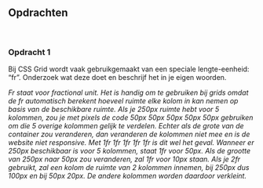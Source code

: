 ## **Opdrachten**

<br>

### **Opdracht 1**
Bij CSS Grid wordt vaak gebruikgemaakt van een speciale lengte-eenheid: “fr”. Onderzoek wat deze doet en beschrijf het in je eigen woorden.

_Fr staat voor fractional unit. Het is handig om te gebruiken bij grids omdat de fr automatisch berekent hoeveel ruimte elke kolom in kan nemen op basis van de beschikbare ruimte. Als je 250px ruimte hebt voor 5 kolommen, zou je met pixels de code 50px 50px 50px 50px 50px gebruiken om die 5 overige kolommen gelijk te verdelen. Echter als de grote van de container zou veranderen, dan veranderen de kolommen niet mee en is de website niet responsive. Met 1fr 1fr 1fr 1fr 1fr is dit wel het geval. Wanneer er 250px beschikbaar is voor 5 kolommen, staat 1fr voor 50px. Als de grootte van 250px naar 50px zou veranderen, zal 1fr voor 10px staan. Als je 2fr gebruikt, zal een kolom de ruimte van 2 kolommen innemen, bij 250px dus 100px en bij 50px 20px. De andere kolommen worden daardoor verkleint._